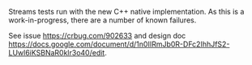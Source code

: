 Streams tests run with the new C++ native implementation. As this is a
work-in-progress, there are a number of known failures.

See issue https://crbug.com/902633 and design doc
https://docs.google.com/document/d/1n0IIRmJb0R-DFc2IhhJfS2-LUwl6iKSBNaR0klr3o40/edit.
